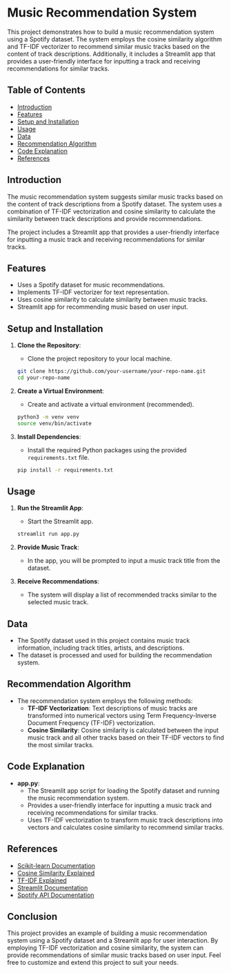 # Music Recommendation System

This project demonstrates how to build a music recommendation system using a Spotify dataset. The system employs the cosine similarity algorithm and TF-IDF vectorizer to recommend similar music tracks based on the content of track descriptions. Additionally, it includes a Streamlit app that provides a user-friendly interface for inputting a track and receiving recommendations for similar tracks.

## Table of Contents
- [Introduction](#introduction)
- [Features](#features)
- [Setup and Installation](#setup-and-installation)
- [Usage](#usage)
- [Data](#data)
- [Recommendation Algorithm](#recommendation-algorithm)
- [Code Explanation](#code-explanation)
- [References](#references)

## Introduction

The music recommendation system suggests similar music tracks based on the content of track descriptions from a Spotify dataset. The system uses a combination of TF-IDF vectorization and cosine similarity to calculate the similarity between track descriptions and provide recommendations.

The project includes a Streamlit app that provides a user-friendly interface for inputting a music track and receiving recommendations for similar tracks.

## Features

- Uses a Spotify dataset for music recommendations.
- Implements TF-IDF vectorizer for text representation.
- Uses cosine similarity to calculate similarity between music tracks.
- Streamlit app for recommending music based on user input.

## Setup and Installation

1. **Clone the Repository**:
    - Clone the project repository to your local machine.
    ```bash
    git clone https://github.com/your-username/your-repo-name.git
    cd your-repo-name
    ```

2. **Create a Virtual Environment**:
    - Create and activate a virtual environment (recommended).
    ```bash
    python3 -m venv venv
    source venv/bin/activate
    ```

3. **Install Dependencies**:
    - Install the required Python packages using the provided `requirements.txt` file.
    ```bash
    pip install -r requirements.txt
    ```

## Usage

1. **Run the Streamlit App**:
    - Start the Streamlit app.
    ```bash
    streamlit run app.py
    ```

2. **Provide Music Track**:
    - In the app, you will be prompted to input a music track title from the dataset.
    
3. **Receive Recommendations**:
    - The system will display a list of recommended tracks similar to the selected music track.

## Data

- The Spotify dataset used in this project contains music track information, including track titles, artists, and descriptions.
- The dataset is processed and used for building the recommendation system.

## Recommendation Algorithm

- The recommendation system employs the following methods:
    - **TF-IDF Vectorization**: Text descriptions of music tracks are transformed into numerical vectors using Term Frequency-Inverse Document Frequency (TF-IDF) vectorization.
    - **Cosine Similarity**: Cosine similarity is calculated between the input music track and all other tracks based on their TF-IDF vectors to find the most similar tracks.

## Code Explanation

- **app.py**:
    - The Streamlit app script for loading the Spotify dataset and running the music recommendation system.
    - Provides a user-friendly interface for inputting a music track and receiving recommendations for similar tracks.
    - Uses TF-IDF vectorization to transform music track descriptions into vectors and calculates cosine similarity to recommend similar tracks.

## References

- [Scikit-learn Documentation](https://scikit-learn.org/)
- [Cosine Similarity Explained](https://en.wikipedia.org/wiki/Cosine_similarity)
- [TF-IDF Explained](https://en.wikipedia.org/wiki/Tf%E2%80%93idf)
- [Streamlit Documentation](https://docs.streamlit.io/)
- [Spotify API Documentation](https://developer.spotify.com/)

## Conclusion

This project provides an example of building a music recommendation system using a Spotify dataset and a Streamlit app for user interaction. By employing TF-IDF vectorization and cosine similarity, the system can provide recommendations of similar music tracks based on user input. Feel free to customize and extend this project to suit your needs.
